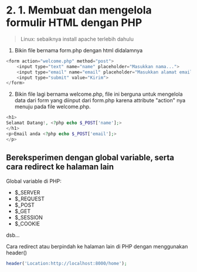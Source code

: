 # 2. 1. Membuat dan mengelola formulir HTML dengan PHP

> Linux: sebaiknya install apache terlebih dahulu

1. Bikin file bernama form.php dengan html didalamnya

```php
<form action="welcome.php" method="post">
    <input type="text" name="name" placeholder="Masukkan nama...">
    <input type="email" name="email" placeholder="Masukkan alamat email..">
    <input type="submit" value="Kirim">
</form>
```

2. Bikin file lagi bernama welcome.php, file ini berguna untuk mengelola data dari form yang diinput dari form.php karena attribute "action" nya menuju pada file welcome.php.

```php
<h1>
Selamat Datang!, <?php echo $_POST['name'];>
</h1>
<p>Email anda <?php echo $_POST['email'];>
</p>
```

## Bereksperimen dengan global variable, serta cara redirect ke halaman lain

Global variable di PHP:

- $_SERVER
- $_REQUEST
- $_POST
- $_GET
- $_SESSION
- $_COOKIE

dsb...

Cara redirect atau berpindah ke halaman lain di PHP dengan menggunakan header()

```php
header('Location:http://localhost:8000/home');
```